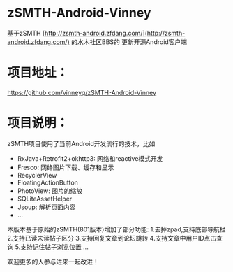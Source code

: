 # zSMTH-Android-Vinney

基于zSMTH [http://zsmth-android.zfdang.com/](http://zsmth-android.zfdang.com/) 的水木社区BBS的
更新开源Android客户端


# 项目地址：
https://github.com/vinneyg/zSMTH-Android-Vinney



# 项目说明：


zSMTH项目使用了当前Android开发流行的技术，比如

* RxJava+Retrofit2+okhttp3: 网络和reactive模式开发
* Fresco: 网络图片下载、缓存和显示
* RecyclerView
* FloatingActionButton
* PhotoView: 图片的缩放
* SQLiteAssetHelper
* Jsoup: 解析页面内容
* ...

本版本基于原始的zSMTH(801版本)增加了部分功能:
1.去掉zpad,支持底部导航栏
2.支持已读未读帖子区分
3.支持回复文章到论坛跳转
4.支持文章中用户ID点击查询
5.支持记住帖子浏览位置
...

欢迎更多的人参与进来一起改进！
